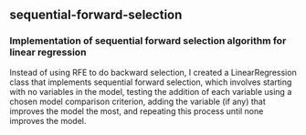 ## sequential-forward-selection
### Implementation of sequential forward selection algorithm for linear regression

Instead of using RFE to do backward selection, I created a LinearRegression class that implements sequential forward selection, which involves starting with no variables in the model, testing the addition of each variable using a chosen model comparison criterion, adding the variable (if any) that improves the model the most, and repeating this process until none improves the model.
